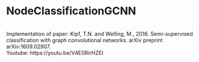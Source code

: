 # NodeClassificationGCNN
</br>
Implementation of paper: Kipf, T.N. and Welling, M., 2016. Semi-supervised classification with graph convolutional networks. arXiv preprint arXiv:1609.02907.
</br>
Youtube: https://youtu.be/V4E0RirHZEI
